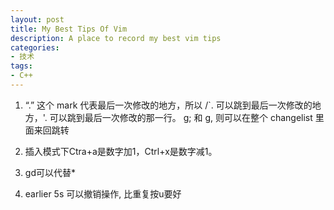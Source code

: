 ```yaml
---
layout: post
title: My Best Tips Of Vim
description: A place to record my best vim tips
categories:
- 技术
tags:
- C++
---
```


1. “.” 这个 mark 代表最后一次修改的地方，所以 /`. 可以跳到最后一次修改的地方，'. 可以跳到最后一次修改的那一行。 g; 和 g, 则可以在整个 changelist 里面来回跳转

2. 插入模式下Ctra+a是数字加1，Ctrl+x是数字减1。

3. gd可以代替*

4. earlier 5s 可以撤销操作, 比重复按u要好
